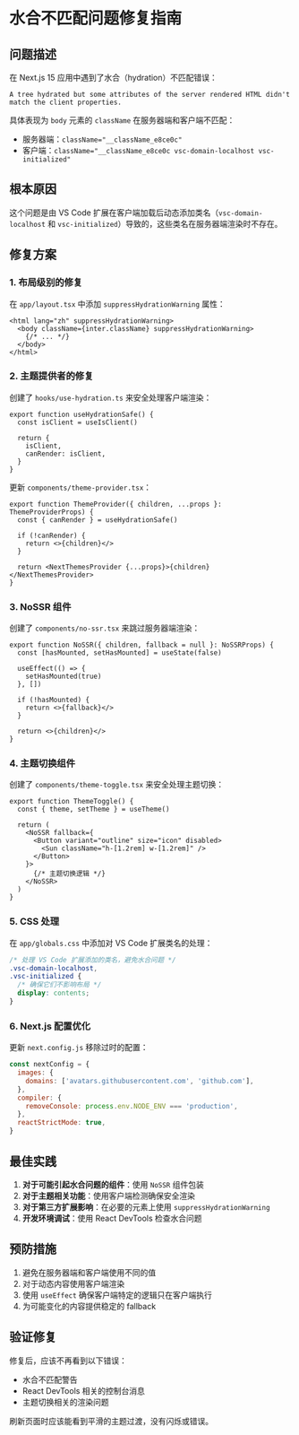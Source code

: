 # 水合不匹配问题修复指南

## 问题描述

在 Next.js 15 应用中遇到了水合（hydration）不匹配错误：

```
A tree hydrated but some attributes of the server rendered HTML didn't match the client properties.
```

具体表现为 `body` 元素的 `className` 在服务器端和客户端不匹配：
- 服务器端：`className="__className_e8ce0c"`
- 客户端：`className="__className_e8ce0c vsc-domain-localhost vsc-initialized"`

## 根本原因

这个问题是由 VS Code 扩展在客户端加载后动态添加类名（`vsc-domain-localhost` 和 `vsc-initialized`）导致的，这些类名在服务器端渲染时不存在。

## 修复方案

### 1. 布局级别的修复

在 `app/layout.tsx` 中添加 `suppressHydrationWarning` 属性：

```tsx
<html lang="zh" suppressHydrationWarning>
  <body className={inter.className} suppressHydrationWarning>
    {/* ... */}
  </body>
</html>
```

### 2. 主题提供者的修复

创建了 `hooks/use-hydration.ts` 来安全处理客户端渲染：

```tsx
export function useHydrationSafe() {
  const isClient = useIsClient()
  
  return {
    isClient,
    canRender: isClient,
  }
}
```

更新 `components/theme-provider.tsx`：

```tsx
export function ThemeProvider({ children, ...props }: ThemeProviderProps) {
  const { canRender } = useHydrationSafe()

  if (!canRender) {
    return <>{children}</>
  }

  return <NextThemesProvider {...props}>{children}</NextThemesProvider>
}
```

### 3. NoSSR 组件

创建了 `components/no-ssr.tsx` 来跳过服务器端渲染：

```tsx
export function NoSSR({ children, fallback = null }: NoSSRProps) {
  const [hasMounted, setHasMounted] = useState(false)

  useEffect(() => {
    setHasMounted(true)
  }, [])

  if (!hasMounted) {
    return <>{fallback}</>
  }

  return <>{children}</>
}
```

### 4. 主题切换组件

创建了 `components/theme-toggle.tsx` 来安全处理主题切换：

```tsx
export function ThemeToggle() {
  const { theme, setTheme } = useTheme()

  return (
    <NoSSR fallback={
      <Button variant="outline" size="icon" disabled>
        <Sun className="h-[1.2rem] w-[1.2rem]" />
      </Button>
    }>
      {/* 主题切换逻辑 */}
    </NoSSR>
  )
}
```

### 5. CSS 处理

在 `app/globals.css` 中添加对 VS Code 扩展类名的处理：

```css
/* 处理 VS Code 扩展添加的类名，避免水合问题 */
.vsc-domain-localhost,
.vsc-initialized {
  /* 确保它们不影响布局 */
  display: contents;
}
```

### 6. Next.js 配置优化

更新 `next.config.js` 移除过时的配置：

```js
const nextConfig = {
  images: {
    domains: ['avatars.githubusercontent.com', 'github.com'],
  },
  compiler: {
    removeConsole: process.env.NODE_ENV === 'production',
  },
  reactStrictMode: true,
}
```

## 最佳实践

1. **对于可能引起水合问题的组件**：使用 `NoSSR` 组件包装
2. **对于主题相关功能**：使用客户端检测确保安全渲染
3. **对于第三方扩展影响**：在必要的元素上使用 `suppressHydrationWarning`
4. **开发环境调试**：使用 React DevTools 检查水合问题

## 预防措施

1. 避免在服务器端和客户端使用不同的值
2. 对于动态内容使用客户端渲染
3. 使用 `useEffect` 确保客户端特定的逻辑只在客户端执行
4. 为可能变化的内容提供稳定的 fallback

## 验证修复

修复后，应该不再看到以下错误：
- 水合不匹配警告
- React DevTools 相关的控制台消息
- 主题切换相关的渲染问题

刷新页面时应该能看到平滑的主题过渡，没有闪烁或错误。
